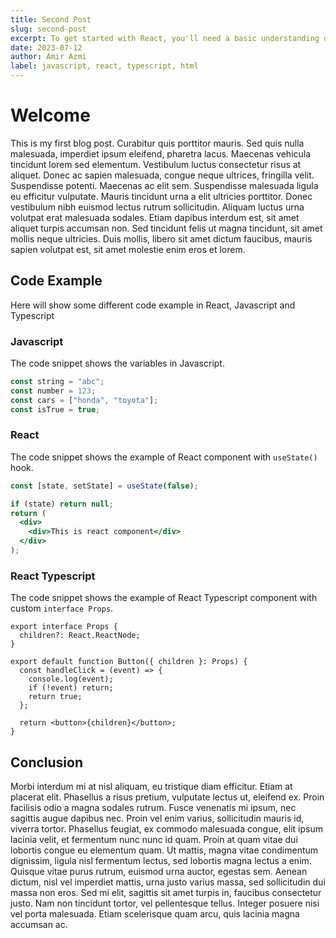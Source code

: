 ```yaml
---
title: Second Post
slug: second-post
excerpt: To get started with React, you'll need a basic understanding of JavaScript and familiarity with HTML and CSS. Once you have those foundations in place, you can dive into the React ecosystem, which includes tools like Create React App, a popular boilerplate that sets up a React project with a sensible default configuration.
date: 2023-07-12
author: Amir Azmi
label: javascript, react, typescript, html
---
```


# Welcome

This is my first blog post. Curabitur quis porttitor mauris. Sed quis nulla malesuada, imperdiet ipsum eleifend, pharetra lacus. Maecenas vehicula tincidunt lorem sed elementum. Vestibulum luctus consectetur risus at aliquet. Donec ac sapien malesuada, congue neque ultrices, fringilla velit. Suspendisse potenti. Maecenas ac elit sem. Suspendisse malesuada ligula eu efficitur vulputate. Mauris tincidunt urna a elit ultricies porttitor. Donec vestibulum nibh euismod lectus rutrum sollicitudin. Aliquam luctus urna volutpat erat malesuada sodales. Etiam dapibus interdum est, sit amet aliquet turpis accumsan non. Sed tincidunt felis ut magna tincidunt, sit amet mollis neque ultricies. Duis mollis, libero sit amet dictum faucibus, mauris sapien volutpat est, sit amet molestie enim eros et lorem.

## Code Example

Here will show some different code example in React, Javascript and Typescript

### Javascript

The code snippet shows the variables in Javascript.

```javascript
const string = "abc";
const number = 123;
const cars = ["honda", "toyota"];
const isTrue = true;
```

### React

The code snippet shows the example of React component with `useState()` hook.

```jsx
const [state, setState] = useState(false);

if (state) return null;
return (
  <div>
    <div>This is react component</div>
  </div>
);
```

### React Typescript

The code snippet shows the example of React Typescript component with custom `interface Props`.

```tsx
export interface Props {
  children?: React.ReactNode;
}

export default function Button({ children }: Props) {
  const handleClick = (event) => {
    console.log(event);
    if (!event) return;
    return true;
  };

  return <button>{children}</button>;
}
```

## Conclusion

Morbi interdum mi at nisl aliquam, eu tristique diam efficitur. Etiam at placerat elit. Phasellus a risus pretium, vulputate lectus ut, eleifend ex. Proin facilisis odio a magna sodales rutrum. Fusce venenatis mi ipsum, nec sagittis augue dapibus nec. Proin vel enim varius, sollicitudin mauris id, viverra tortor. Phasellus feugiat, ex commodo malesuada congue, elit ipsum lacinia velit, et fermentum nunc nunc id quam. Proin at quam vitae dui lobortis congue eu elementum quam. Ut mattis, magna vitae condimentum dignissim, ligula nisl fermentum lectus, sed lobortis magna lectus a enim. Quisque vitae purus rutrum, euismod urna auctor, egestas sem. Aenean dictum, nisl vel imperdiet mattis, urna justo varius massa, sed sollicitudin dui massa non eros. Sed mi elit, sagittis sit amet turpis in, faucibus consectetur justo. Nam non tincidunt tortor, vel pellentesque tellus. Integer posuere nisi vel porta malesuada. Etiam scelerisque quam arcu, quis lacinia magna accumsan ac.
